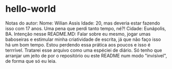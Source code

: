 # hello-world
Notas do autor:
  Nome: Wilian Assis
  Idade: 20, mas deveria estar fazendo isso com 17 anos. Uma pena que perdi tanto tempo, né?!
  Cidade: Eunápolis, BA.
  Intenção nesse README.MD: Falar sobre eu mesmo, jogar umas baboseiras e estimular minha criatividade de escrita, já que não faço isso há um bom tempo. Estou perdendo essa prática aos poucos e isso é terrrível. Tratarei esse arquivo como uma espéciei de diário. Só tenho que arranjar um jeito de por o repositório ou este README num modo "invisível", de forma que só eu leia.
  
